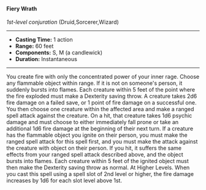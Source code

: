 #### Fiery Wrath
*1st-level conjuration* (Druid,Sorcerer,Wizard)
___
- **Casting Time:** 1 action
- **Range:** 60 feet
- **Components:** S, M (a candlewick)
- **Duration:** Instantaneous
---
You create fire with only the concentrated power of
your inner rage. Choose any flammable object
within range. If it is not on someone's person, it
suddenly bursts into flames. Each creature within 5
feet of the point where the fire exploded must make
a Dexterity saving throw. A creature takes 2d6 fire
damage on a failed save, or 1 point of fire damage on
a successful one.
You then choose one creature within the affected
area and make a ranged spell attack against the
creature. On a hit, that creature takes 1d6 psychic damage and must choose to either immediately fall
prone or take an additional 1d6 fire damage at the
beginning of their next turn.
If a creature has the flammable object you ignite
on their person, you must make the ranged spell
attack for this spell first, and you must make the
attack against the creature with object on their
person. If you hit, it suffers the same effects from
your ranged spell attack described above, and the
object bursts into flames. Each creature within 5
feet of the ignited object must then make the
Dexterity saving throw as normal.
At Higher Levels.  When you cast this spell using
a spell slot of 2nd level or higher, the fire damage
increases by 1d6 for each slot level above 1st.
